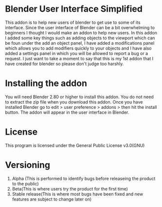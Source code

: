 # Blender User Interface Simplified

This addon is to help new users of blender to get use to some of its interface. Since the user interface of Blender can be a bit overwhelming to beginners
I thought I would make an addon to help new users. In this addon I added some key things such as adding objects to the viewport which can be foun under the add an
object panel, I have added a modifications panel which allows you to add modifiers quickly to your objects and I have also added a settings panel in which you will 
be allowed to report a bug or a request. I just want to take a moment to say that this is my 1st addon that I have created for blender so please don't judge too harshly.

# Installing the addon

You will need Blender 2.80 or higher to install this addon. You do not
need to extract the zip file when you download this addon. Once you have
installed Blender go to edit > user preference > addons > then hit the install
button. The addon will appear in the user interface in Blender. 

# License
This program is licensed under the General Public License v3.0(GNU) 


# Versioning
1. Alpha (This is performed to identify bugs before releaseing the product to the public)
2. Beta(This is where users try the product for the first time)
3. Stable release(This is where most bugs have been fixed and new features are subject to change later on)

